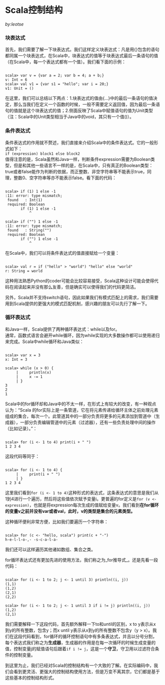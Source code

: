# Scala控制结构
_by:leotse_

### 块表达式
首先，我们需要了解一下块表达式。我们这样定义块表达式：凡是用{}包含的语句都同属一个块表达式，在Scala中，块表达式的值等于块表达式最后一条语句的值（在Scala中，每一个表达式都有一个值）。我们看下面的示例：  
<pre><code>
scala> var v = {var a = 2; var b = 4; a + b;}
v: Int = 6
scala> val v1 = {var s1 = "hello"; var i = 20;}
v1: Unit = ()
</code></pre>

在这里，我们可以总结以下两点：1.块表达式的值由{...}中的最后一条语句的值决定，那么当我们在定义一个函数的时候，一般不需要定义返回值，因为最后一条语句的值就是这个块表达式的值；2.侧面反映了Scala中赋值语句的值为Unit类型（注：Scala中的Unit类型相当于Java中的void，其只有一个值()）。  

### 条件表达式
条件表达式的作用就不赘述，我们直接来介绍Scala中的条件表达式。它的一般形式如下：  
`if (expression) block1 else block2`  
值得注意的是，Scala虽然和Java一样，判断条件expression需要为Boolean类型，但是和其他一些语言不一样的是，在Scala中，只有真正的Boolean类型：true或者false能作为判断的依据，而正整数、非空字符串等不能表示true，同理，整数0、空字符串等亦不能表示false。看下面的代码：  
<pre><code>
scala> if (1) 1 else -1
<console>:11: error: type mismatch;
 found   : Int(1)
 required: Boolean
       if (1) 1 else -1
           ^

scala> if ("") 1 else -1
<console>:11: error: type mismatch;
 found   : String("")
 required: Boolean
       if ("") 1 else -1
           ^
</code></pre>

在Scala中，我们可以将条件表达式的值直接赋给一个变量：  
<pre><code>
scala> val r = if ("hello" > "world") "hello" else "world"
r: String = world
</code></pre>

这种用法熟悉Python的coder可能会比较容易接受，Scala这种设计可能会使得代码在阅读起来并没有那么友善，但是确实可以使得我们的代码更简洁。

另外，Scala并不支持switch语句，因此如果我们有模式匹配上的需求，我们需要用到Scala提供的更强大的模式匹配机制，感兴趣的朋友可以先行了解一下。

### 循环表达式
和Java一样，Scala提供了两种循环表达式：while以及for。  
通常，函数式语言会避开while循环，因为while实现的大多数操作都可以使用递归来完成。Scala中while循环和Java类似：  
<pre><code>
scala> var x = 3
x: Int = 3

scala> while (x > 0) {
     |     println(x)
     |     x -= 1
     | }
3
2
1
</code></pre>

Scala中的for循环却和Java中的不太一样，在形式上有较大的改变，有一种观点认为：“Scala 的for实际上是一条管道，它在将元素传递给循环主体之前处理元素组成的集合，每次一个。此管道其中的一部分负责将更多的元素添加到管道中（生成器），一部分负责编辑管道中的元素（过滤器），还有一些负责处理中间的操作（比如记录）。”：  
<pre><code>
scala> for (i <- 1 to 4) print(i + " ")
1 2 3 4 
</code></pre>  
这段代码等同于：  
<pre><code>
scala> for (i <- 1 to 4) {
     |     print(i + " ")
     | }
1 2 3 4 
</code></pre>

这里我们看到`for (i <- 1 to 4)`这种形式的表达式，这条表达式的意思是我们从1到4进行一个遍历，然后将这些值依次赋予变量i。更普遍的for定义是`for (v <- expression)`，也就是将expression每次生成的值赋给变量v。我们看到**在for循环的变量v之前并没有var或者val，此时，v的类型是集合的元素类型。**

这种循环便利非常方便，比如我们要遍历一个字符串：  
<pre><code>
scala> for (c <- "hello, scala") print(c + "-")
h-e-l-l-o-,- -s-c-a-l-a-
</code></pre>

我们还可以这样遍历其他诸如数组、集合之类。

for循环表达式还有更加先进的使用方法，我们称之为_for推导式_。还是先看一段代码：  
<pre><code>
scala> for (i <- 1 to 2; j <- 1 until 3) println((i, j))
(1,1)
(1,2)
(2,1)
(2,2)

scala> for (i <- 1 to 2; j <- 1 until 3 if i != j) println((i, j))
(1,2)
(2,1)
</code></pre>
我们需要解释一下这段代码，首先额外解释一下to和until的区别，x to y表示从x到y的所有整数，包含y；而x until y表示从x到y的所有整数不包含y（y > x）。我们在这段代码看到，for循环的循环控制语句中有多条表达式，并且以分号分割，每个表达式我们称之为**生成器**，生成器的作用是在每一次循环的时候生成变量的值，控制变量j的赋值语句后跟着`if i != j`，这是一个**守卫**，守卫用以过滤符合条件的控制变量。


到这里为止，我们已经对Scala的控制结构有一个大致的了解。在实际编码中，我们会看到更灵活、更强大的控制结构使用方法，但是万变不离其宗，它们都是基于这些基本的控制结构形式。